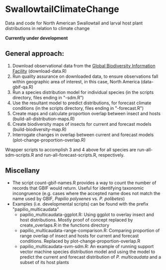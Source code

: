 # SwallowtailClimateChange
Data and code for North American Swallowtail and larval host plant distributions in relation to climate change

**Currently under development**

## General approach:

1. Download observational data from the [Global Biodiversity Information 
Facility](https://gbif.org) (download-data.R)
2. Run quality assurance on downloaded data, to ensure observations fall within
geographic area of interest, in this case, North America (data-gbif-qa.R)
3. Run a species distribution model for individual species (in the scripts 
directory, files ending in "-sdm.R")
4. Use the resultant model to predict distributions, for forecast climate 
conditions (in the scripts directory, files ending in "-forecast.R")
5. Create maps and calculate proportion overlap between insect and hosts 
(build-all-distribution-maps.R)
6. Create biodiversity maps of insects for current and forecast models
(build-biodiversity-map.R)
7. Interrogate changes in overlap between current and forecast models 
(plot-change-proportion-overlap.R)

Wrapper scripts to accomplish 3 and 4 above for all species are 
run-all-sdm-scripts.R and run-all-forecast-scripts.R, respectively.

## Miscellany

+ The script count-gbif-names.R provides a way to count the number of records 
that GBIF would return. Useful for identifying taxonomic incongruence (e.g. 
cases where the accepted name does not match the name used by GBIF, _Papilio 
polyxenes_ vs. _P. polibetes_)
+ Examples (i.e. developmental scripts) can be found with the prefix 
"papilio_multicaudata"
    + papilio_multicaudata-ggplot.R: Using ggplot to overlay insect and host 
    distributions. Mostly proof of concept replaced by create_overlaps.R in 
    the functions directory
    + papilio_multicaudata-range-comparison.R: Comparing proportion of range 
    overlap of insect and hosts for current and forecast conditions. Replaced 
    by plot-change-proportion-overlap.R
    + papilio_multicaudata-svm-sdm.R: An example of running support vector 
    machine species distribution model and using the model to predict the 
    current and forecast distribution of _P. multicaudata_ and a subset of its
    host plants
